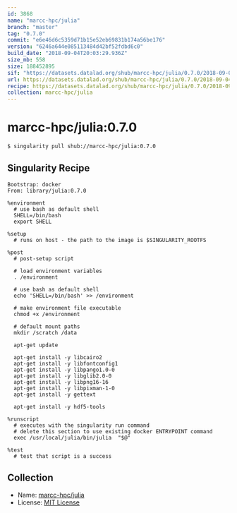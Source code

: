 ```yaml
---
id: 3868
name: "marcc-hpc/julia"
branch: "master"
tag: "0.7.0"
commit: "e6e46d6c5359d71b15e52eb69831b174a56be176"
version: "6246a644e085113484d42bf52fdbd6c0"
build_date: "2018-09-04T20:03:29.936Z"
size_mb: 558
size: 188452895
sif: "https://datasets.datalad.org/shub/marcc-hpc/julia/0.7.0/2018-09-04-e6e46d6c-6246a644/6246a644e085113484d42bf52fdbd6c0.simg"
url: https://datasets.datalad.org/shub/marcc-hpc/julia/0.7.0/2018-09-04-e6e46d6c-6246a644/
recipe: https://datasets.datalad.org/shub/marcc-hpc/julia/0.7.0/2018-09-04-e6e46d6c-6246a644/Singularity
collection: marcc-hpc/julia
---
```


# marcc-hpc/julia:0.7.0

```bash
$ singularity pull shub://marcc-hpc/julia:0.7.0
```

## Singularity Recipe

```singularity
Bootstrap: docker
From: library/julia:0.7.0

%environment
  # use bash as default shell
  SHELL=/bin/bash
  export SHELL

%setup
  # runs on host - the path to the image is $SINGULARITY_ROOTFS

%post
  # post-setup script

  # load environment variables
  . /environment

  # use bash as default shell
  echo 'SHELL=/bin/bash' >> /environment

  # make environment file executable
  chmod +x /environment

  # default mount paths
  mkdir /scratch /data 
  
  apt-get update
  
  apt-get install -y libcairo2
  apt-get install -y libfontconfig1
  apt-get install -y libpango1.0-0
  apt-get install -y libglib2.0-0
  apt-get install -y libpng16-16
  apt-get install -y libpixman-1-0
  apt-get install -y gettext
  
  apt-get install -y hdf5-tools
  
%runscript
  # executes with the singularity run command
  # delete this section to use existing docker ENTRYPOINT command
  exec /usr/local/julia/bin/julia  "$@"

%test
  # test that script is a success
```

## Collection

 - Name: [marcc-hpc/julia](https://github.com/marcc-hpc/julia)
 - License: [MIT License](https://api.github.com/licenses/mit)

